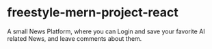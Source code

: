 # freestyle-mern-project-react
A small News Platform, where you can Login and save your favorite AI related News, and leave comments about them.
